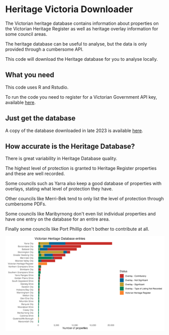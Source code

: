# Heritage Victoria Downloader
The Victorian heritage database contains information about properties on the Victorian Heritage Register as well as heritage overlay information for some council areas. 

The heritage database can be useful to analyse, but the data is only provided through a cumbersome API. 

This code will download the Heritage database for you to analyse locally. 

## What you need
This code uses R and Rstudio.

To run the code you need to register for a Victorian Government API key, available [here](https://www.developer.vic.gov.au/). 

## Just get the database

A copy of the database downloaded in late 2023 is available [here](https://github.com/jonathananolan/Victorian-Heritage-Database/blob/a8c9930efed2bffda6fed97c8b7bd4df3b49b163/heritage_db.csv.zip).

## How accurate is the Heritage Database? 
There is great variability in Heritage Database quality. 

The highest level of protection is granted to Heritage Register properties and these are well recorded. 

Some councils such as Yarra also keep a good database of properties with overlays, stating what level of protection they have. 

Other councils like Merri-Bek tend to only list the level of protection through cumbersome PDFs. 

Some councils like Maribyrnong don't even list individual properties and have one entry on the database for an entire area. 

Finally some councils like Port Phillip don't bother to contribute at all. 

![Heritage Database Graph](https://github.com/jonathananolan/Victorian-Heritage-Database/blob/a8c9930efed2bffda6fed97c8b7bd4df3b49b163/heritage_database_compliance.png)